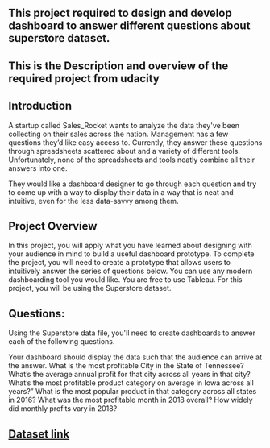 ## This project required to design and develop dashboard to answer different questions about superstore dataset.

## This is the Description and overview of the required project from udacity 

## Introduction
A startup called Sales_Rocket wants to analyze the data they've been collecting on their sales across the nation. Management has a few questions they’d like easy access to. Currently, they answer these questions through spreadsheets scattered about and a variety of different tools. Unfortunately, none of the spreadsheets and tools neatly combine all their answers into one.

They would like a dashboard designer to go through each question and try to come up with a way to display their data in a way that is neat and intuitive, even for the less data-savvy among them.

## Project Overview
In this project, you will apply what you have learned about designing with your audience in mind to build a useful dashboard prototype. To complete the project, you will need to create a prototype that allows users to intuitively answer the series of questions below. You can use any modern dashboarding tool you would like. You are free to use Tableau. For this project, you will be using the Superstore dataset.

## Questions:
Using the Superstore data file, you'll need to create dashboards to answer each of the following questions.

Your dashboard should display the data such that the audience can arrive at the answer.
What is the most profitable City in the State of Tennessee?
What’s the average annual profit for that city across all years in that city?
What’s the most profitable product category on average in Iowa across all years?”
What is the most popular product in that category across all states in 2016?
What was the most profitable month in 2018 overall?
How widely did monthly profits vary in 2018?

## [Dataset link](https://www.kaggle.com/datasets/vivek468/superstore-dataset-final)
